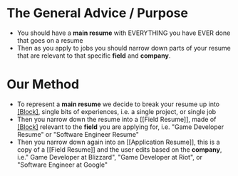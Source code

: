 # The General Advice / Purpose
- You should have a **main resume** with EVERYTHING you have EVER done that goes on a resume
- Then as you apply to jobs you should narrow down parts of your resume that are relevant to that specific **field** and **company**.
# Our Method
- To represent a **main resume** we decide to break your resume up into [[Block]](s), single bits of experiences, i.e. a single project, or single job
- Then you narrow down the resume into a [[Field Resume]], made of [[Block]](s) relevant to the **field** you are applying for, i.e. "Game Developer Resume" or "Software Engineer Resume"
- Then you narrow down again into an [[Application Resume]], this is a copy of a [[Field Resume]] and the user edits based on the **company**, i.e." Game Developer at Blizzard", "Game Developer at Riot", or "Software Engineer at Google"